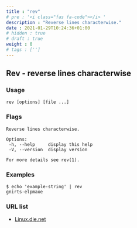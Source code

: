 ```yaml
---
title : "rev"
# pre : '<i class="fas fa-code"></i> '
description : "Reverse lines characterwise."
date : 2021-01-29T10:24:36+01:00
# hidden : true
# draft : true
weight : 0
# tags : ['']
---
```


## Rev - reverse lines characterwise

### Usage

```plain
rev [options] [file ...]
```

### Flags

```plain
Reverse lines characterwise.

Options:
 -h, --help     display this help
 -V, --version  display version

For more details see rev(1).
```

### Examples

```plain
$ echo 'example-string' | rev
gnirts-elpmaxe
```

### URL list

* [Linux.die.net](https://linux.die.net/man/1/rev)
